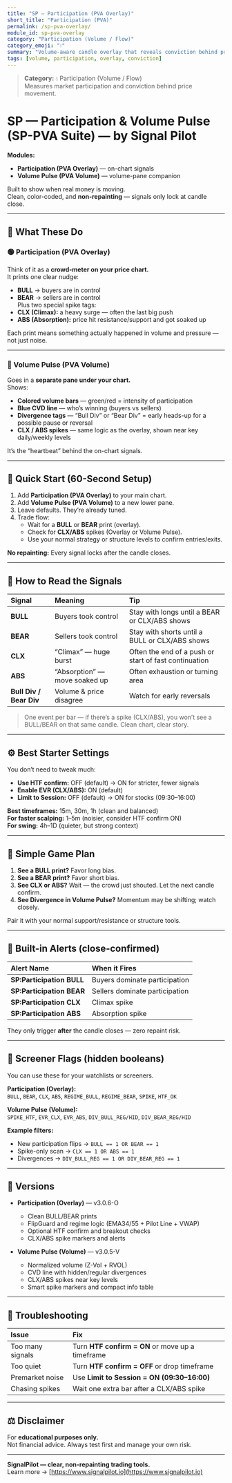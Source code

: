 ```yaml
---
title: "SP — Participation (PVA Overlay)"
short_title: "Participation (PVA)"
permalink: /sp-pva-overlay/
module_id: sp-pva-overlay
category: "Participation (Volume / Flow)"
category_emoji: "💧"
summary: "Volume-aware candle overlay that reveals conviction behind price."
tags: [volume, participation, overlay, conviction]
---
```



> **Category:** 💧 Participation (Volume / Flow)  
> Measures market participation and conviction behind price movement.


# SP — Participation & Volume Pulse (SP-PVA Suite) — by Signal Pilot
**Modules:**  
- **Participation (PVA Overlay)** — on-chart signals  
- **Volume Pulse (PVA Volume)** — volume-pane companion  

Built to show when real money is moving.  
Clean, color-coded, and **non-repainting** — signals only lock at candle close.

---

## 🧭 What These Do

### 🟢 Participation (PVA Overlay)
Think of it as a **crowd-meter on your price chart.**  
It prints one clear nudge:
- **BULL** → buyers are in control  
- **BEAR** → sellers are in control  
Plus two special spike tags:
- **CLX (Climax):** a heavy surge — often the last big push  
- **ABS (Absorption):** price hit resistance/support and got soaked up

Each print means something actually happened in volume and pressure — not just noise.

---

### 🔵 Volume Pulse (PVA Volume)
Goes in a **separate pane under your chart.**  
Shows:
- **Colored volume bars** — green/red = intensity of participation  
- **Blue CVD line** — who’s winning (buyers vs sellers)  
- **Divergence tags** — “Bull Div” or “Bear Div” = early heads-up for a possible pause or reversal  
- **CLX / ABS spikes** — same logic as the overlay, shown near key daily/weekly levels  

It’s the “heartbeat” behind the on-chart signals.

---

## 🚀 Quick Start (60-Second Setup)

1. Add **Participation (PVA Overlay)** to your main chart.  
2. Add **Volume Pulse (PVA Volume)** to a new lower pane.  
3. Leave defaults. They’re already tuned.  
4. Trade flow:
   - Wait for a **BULL** or **BEAR** print (overlay).  
   - Check for **CLX/ABS** spikes (Overlay or Volume Pulse).  
   - Use your normal strategy or structure levels to confirm entries/exits.

**No repainting:** Every signal locks after the candle closes.

---

## 🧩 How to Read the Signals

| Signal | Meaning | Tip |
|:--|:--|:--|
| **BULL** | Buyers took control | Stay with longs until a BEAR or CLX/ABS shows |
| **BEAR** | Sellers took control | Stay with shorts until a BULL or CLX/ABS shows |
| **CLX** | “Climax” — huge burst | Often the end of a push or start of fast continuation |
| **ABS** | “Absorption” — move soaked up | Often exhaustion or turning area |
| **Bull Div / Bear Div** | Volume & price disagree | Watch for early reversals |

> One event per bar — if there’s a spike (CLX/ABS), you won’t see a BULL/BEAR on that same candle. Clean chart, clear story.

---

## ⚙️ Best Starter Settings

You don’t need to tweak much:
- **Use HTF confirm:** OFF (default) → ON for stricter, fewer signals  
- **Enable EVR (CLX/ABS):** ON (default)  
- **Limit to Session:** OFF (default) → ON for stocks (09:30–16:00)  

**Best timeframes:** 15m, 30m, 1h (clean and balanced)  
**For faster scalping:** 1–5m (noisier, consider HTF confirm ON)  
**For swing:** 4h–1D (quieter, but strong context)

---

## 🧠 Simple Game Plan

1. **See a BULL print?** Favor long bias.  
2. **See a BEAR print?** Favor short bias.  
3. **See CLX or ABS?** Wait — the crowd just shouted. Let the next candle confirm.  
4. **See Divergence in Volume Pulse?** Momentum may be shifting; watch closely.

Pair it with your normal support/resistance or structure tools.

---

## 🔔 Built-in Alerts (close-confirmed)

| Alert Name | When it Fires |
|:--|:--|
| **SP:Participation BULL** | Buyers dominate participation |
| **SP:Participation BEAR** | Sellers dominate participation |
| **SP:Participation CLX** | Climax spike |
| **SP:Participation ABS** | Absorption spike |

They only trigger **after** the candle closes — zero repaint risk.

---

## 🧾 Screener Flags (hidden booleans)

You can use these for your watchlists or screeners.

**Participation (Overlay):**  
`BULL`, `BEAR`, `CLX`, `ABS`, `REGIME_BULL`, `REGIME_BEAR`, `SPIKE`, `HTF_OK`

**Volume Pulse (Volume):**  
`SPIKE_HTF`, `EVR_CLX`, `EVR_ABS`, `DIV_BULL_REG/HID`, `DIV_BEAR_REG/HID`

**Example filters:**
- New participation flips → `BULL == 1 OR BEAR == 1`  
- Spike-only scan → `CLX == 1 OR ABS == 1`  
- Divergences → `DIV_BULL_REG == 1 OR DIV_BEAR_REG == 1`

---

## 🧩 Versions

- **Participation (Overlay)** — v3.0.6-O  
  - Clean BULL/BEAR prints  
  - FlipGuard and regime logic (EMA34/55 + Pilot Line + VWAP)  
  - Optional HTF confirm and breakout checks  
  - CLX/ABS spike markers and alerts  

- **Volume Pulse (Volume)** — v3.0.5-V  
  - Normalized volume (Z-Vol + RVOL)  
  - CVD line with hidden/regular divergences  
  - CLX/ABS spikes near key levels  
  - Smart spike markers and compact info table  

---

## 🧰 Troubleshooting

| Issue | Fix |
|:--|:--|
| Too many signals | Turn **HTF confirm = ON** or move up a timeframe |
| Too quiet | Turn **HTF confirm = OFF** or drop timeframe |
| Premarket noise | Use **Limit to Session = ON (09:30–16:00)** |
| Chasing spikes | Wait one extra bar after a CLX/ABS spike |

---

## ⚖️ Disclaimer

For **educational purposes only.**  
Not financial advice. Always test first and manage your own risk.

---

**SignalPilot — clear, non-repainting trading tools.**  
Learn more → [https://www.signalpilot.io](https://www.signalpilot.io)

